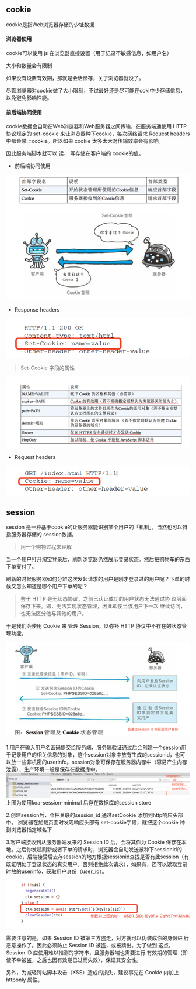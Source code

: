## cookie

cookie是指Web浏览器存储的少址数据

####  浏览器使用

cookie可以使用 js 在浏览器直接设置（用于记录不敏感信息，如用户名）

大小和数量会有限制

如果没有设置有效期，那就是会话储存，关了浏览器就没了。

尽管浏览器对cookie做了大小限制，不过最好还是尽可能在coki中少存储信息，以免避免影响性能。

#### 前后端协同使用

cookie数据会自动在Web浏览器和Web服务器之间传输，在服务端通使用 HTTP 协议规定的 set-cookie 来让浏览器种下cookie，每次网络请求 Request headers 中都会带上cookie。所以如果 cookie 太多太大对传输效率会有影响。

因此服务端脚本就可以 读、 写存储在客户端的 cookie的值。

* 前后端协同使用

![前后端cookie](img/前后端cookie.png)

* Response headers

![服务器响应头](img/服务器响应头.png)

> Set-Cookie 字段的属性

![Set-Cookie 字段的属性](img/set-cookie字段的属性.png)

* Request headers

![客服端请求头](img/客服端请求头.png)

## session

session 是一种基于cookie的让服务器能识别某个用户的「机制」，当然也可以特指服务器存储的 session数据。

> 用一个购物过程来理解

当一个用户打开淘宝登录后，刷新浏览器仍然展示登录状态。然后把购物车的东西下单支付了。

刷新的时候服务器如何分辨这次发起请求的用户是刚才登录过的用户呢？下单的时候又怎么知道是哪个用户下单的呢？

> 鉴于 HTTP 是无状态协议，之前已认证成功的用户状态无法通过协 议层面保存下来。即，无法实现状态管理，因此即使当该用户下一次 继续访问，也无法区分他与其他的用户。

于是我们会使用 Cookie 来 管理 Session，以弥补 HTTP 协议中不存在的状态管理功能。

![cookie and session](img/cookieAndSession.png)

1.用户在输入用户名密码提交给服务端，服务端验证通过后会创建一个session用于记录用户的相关信息的对象，这个session对象中放有生成的sessionid，也可以放一些非机密的userinfo。session对象可保存在服务器内存中（容易产生内存泄露），生产环境一般是保存在数据库中。
![存在数据库的session](img/存在数据库的session.png)
 上图为使用koa-session-minimal 后存在数据库的session store

2.创建session后，会把关联的session_id 通过setCookie 添加到http响应头部中。
浏览器在加载页面时发现响应头部有 set-cookie字段，就把这个cookie 种到浏览器指定域名下

3.客户端接收到从服务器端发来的 Session ID 后，会将其作为 Cookie 保存在本地。之后你发起刷新或者下单的请求时，浏览器会自动发送被种下sessionid的cookie，后端接受后去存session的地方根据sessionid查找是否有此session（有既证明处于登录状态的真实用户，否则拒绝此次请求），如果有，还可以读取登录时放的userinfo，获取用户身份（user_id）。

![koa-session-minimal相关源码](img/koa-session-minimal相关源码.png)

需要注意的是，如果 Session ID 被第三方盗走，对方就可以伪装成你的身份进 行恶意操作了。因此必须防止 Session ID 被盗，或被猜出。为了做到 这点，Session ID 应使用难以推测的字符串，且服务器端也需要进行 有效期的管理（即使不幸被盗，之后也因有效期已过而失效），保证其安全性。

另外，为减轻跨站脚本攻击（XSS）造成的损失，建议事先在 Cookie 内加上 httponly 属性。
